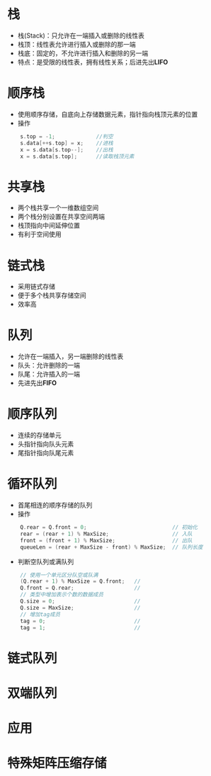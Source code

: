 # 栈
- 栈(Stack)：只允许在一端插入或删除的线性表
- 栈顶：线性表允许进行插入或删除的那一端
- 栈底：固定的，不允许进行插入和删除的另一端
- 特点：是受限的线性表，拥有线性关系；后进先出**LIFO**
# 顺序栈
- 使用顺序存储，自底向上存储数据元素，指针指向栈顶元素的位置
- 操作
```c++
    s.top = -1;             //判空
    s.data[++s.top] = x;    //进栈
    x = s.data[s.top--];    //出栈
    x = s.data[s.top];      //读取栈顶元素
```
# 共享栈
- 两个栈共享一个一维数组空间
- 两个栈分别设置在共享空间两端
- 栈顶指向中间延伸位置
- 有利于空间使用
# 链式栈
- 采用链式存储
- 便于多个栈共享存储空间
- 效率高
# 队列
- 允许在一端插入，另一端删除的线性表
- 队头：允许删除的一端
- 队尾：允许插入的一端
- 先进先出**FIFO**
# 顺序队列
- 连续的存储单元
- 头指针指向队头元素
- 尾指针指向队尾元素
# 循环队列
- 首尾相连的顺序存储的队列
- 操作
```c++
    Q.rear = Q.front = 0;                           // 初始化
    rear = (rear + 1) % MaxSize;                    // 入队
    front = (front + 1) % MaxSize;                  // 出队
    queueLen = (rear + MaxSize - front) % MaxSize;  // 队列长度
```
- 判断空队列或满队列
```c++
    // 使用一个单元区分队空或队满
    (Q.rear + 1) % MaxSize = Q.front;   //
    Q.front = Q.rear;                   //
    // 类型中增加表示个数的数据成员
    Q.size = 0;                         //
    Q.size = MaxSize;                   //
    // 增加tag成员
    tag = 0;                            //
    tag = 1;                            //
```
# 链式队列

# 双端队列

# 应用

# 特殊矩阵压缩存储